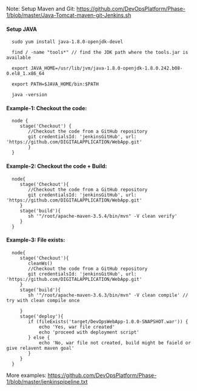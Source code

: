 
Note: Setup Maven and Git: https://github.com/DevOpsPlatform/Phase-1/blob/master/Java-Tomcat-maven-git-Jenkins.sh

#### Setup JAVA
      sudo yum install java-1.8.0-openjdk-devel

      find / -name "tools*" // find the JDK path where the tools.jar is available
      
      export JAVA_HOME=/usr/lib/jvm/java-1.8.0-openjdk-1.8.0.242.b08-0.el8_1.x86_64

      export PATH=$JAVA_HOME/bin:$PATH

      java -version

#### Example-1: Checkout the code:

      node {
         stage('Checkout') {
            //Checkout the code from a GitHub repository
            git credentialsId: 'jenkinsGitHub', url: 'https://github.com/DIGITALAPPLICATION/WebApp.git'
            }
      }

#### Example-2: Checkout the code + Build:

      node{
         stage('Checkout'){
            //Checkout the code from a GitHub repository
            git credentialsId: 'jenkinsGitHub', url: 'https://github.com/DIGITALAPPLICATION/WebApp.git'
         }
         stage('build'){
            sh '"/root/apache-maven-3.5.4/bin/mvn" -V clean verify'
         }
      }
      
#### Example-3: File exists:

      node{
         stage('Checkout'){
            cleanWs()
            //Checkout the code from a GitHub repository
            git credentialsId: 'jenkinsGitHub', url: 'https://github.com/DIGITALAPPLICATION/WebApp.git'
         }
         stage('build'){
            sh '"/root/apache-maven-3.6.3/bin/mvn" -V clean compile' // try with clean compile once
            
         }
         stage('deploy'){
            if (fileExists('target/DevOpsWebApp-1.0.0-SNAPSHOT.war')) {
                echo 'Yes, war file created'
                echo 'proceed with deployment script'
            } else {
                echo 'No, war file not created, build might be faield or give relavent maven goal'
            }
         }
      }
     
More examples: https://github.com/DevOpsPlatform/Phase-1/blob/master/jenkinspipeline.txt
